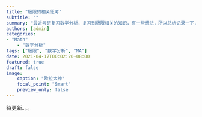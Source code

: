 ```yaml
---
title: "极限的相关思考"
subtitle: ""
summary: "最近考研复习数学分析，复习到极限相关的知识，有一些想法，所以总结记录一下，写成了这篇文章"
authors: [admin]
categories: 
- "Math"
    - "数学分析"
tags: ["极限", "数学分析", "MA"]
date: 2021-04-17T00:02:20+08:00
featured: true
draft: false
image:
    caption: "欧拉大神"
    focal_point: "Smart"
    preview_only: false
---
```


待更新。。。